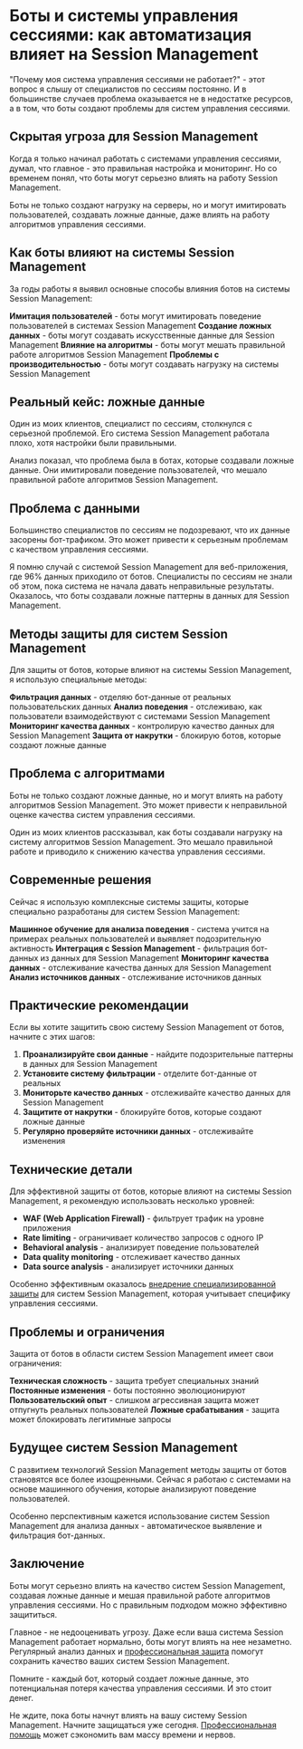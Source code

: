 # Боты и системы управления сессиями: как автоматизация влияет на Session Management

"Почему моя система управления сессиями не работает?" - этот вопрос я слышу от специалистов по сессиям постоянно. И в большинстве случаев проблема оказывается не в недостатке ресурсов, а в том, что боты создают проблемы для систем управления сессиями.

## Скрытая угроза для Session Management

Когда я только начинал работать с системами управления сессиями, думал, что главное - это правильная настройка и мониторинг. Но со временем понял, что боты могут серьезно влиять на работу Session Management.

Боты не только создают нагрузку на серверы, но и могут имитировать пользователей, создавать ложные данные, даже влиять на работу алгоритмов управления сессиями.

## Как боты влияют на системы Session Management

За годы работы я выявил основные способы влияния ботов на системы Session Management:

**Имитация пользователей** - боты могут имитировать поведение пользователей в системах Session Management
**Создание ложных данных** - боты могут создавать искусственные данные для Session Management
**Влияние на алгоритмы** - боты могут мешать правильной работе алгоритмов Session Management
**Проблемы с производительностью** - боты могут создавать нагрузку на системы Session Management

## Реальный кейс: ложные данные

Один из моих клиентов, специалист по сессиям, столкнулся с серьезной проблемой. Его система Session Management работала плохо, хотя настройки были правильными.

Анализ показал, что проблема была в ботах, которые создавали ложные данные. Они имитировали поведение пользователей, что мешало правильной работе алгоритмов Session Management.

## Проблема с данными

Большинство специалистов по сессиям не подозревают, что их данные засорены бот-трафиком. Это может привести к серьезным проблемам с качеством управления сессиями.

Я помню случай с системой Session Management для веб-приложения, где 96% данных приходило от ботов. Специалисты по сессиям не знали об этом, пока система не начала давать неправильные результаты. Оказалось, что боты создавали ложные паттерны в данных для Session Management.

## Методы защиты для систем Session Management

Для защиты от ботов, которые влияют на системы Session Management, я использую специальные методы:

**Фильтрация данных** - отделяю бот-данные от реальных пользовательских данных
**Анализ поведения** - отслеживаю, как пользователи взаимодействуют с системами Session Management
**Мониторинг качества данных** - контролирую качество данных для Session Management
**Защита от накрутки** - блокирую ботов, которые создают ложные данные

## Проблема с алгоритмами

Боты не только создают ложные данные, но и могут влиять на работу алгоритмов Session Management. Это может привести к неправильной оценке качества систем управления сессиями.

Один из моих клиентов рассказывал, как боты создавали нагрузку на систему алгоритмов Session Management. Это мешало правильной работе и приводило к снижению качества управления сессиями.

## Современные решения

Сейчас я использую комплексные системы защиты, которые специально разработаны для систем Session Management:

**Машинное обучение для анализа поведения** - система учится на примерах реальных пользователей и выявляет подозрительную активность
**Интеграция с Session Management** - фильтрация бот-данных из данных для Session Management
**Мониторинг качества данных** - отслеживание качества данных для Session Management
**Анализ источников данных** - отслеживание источников данных

## Практические рекомендации

Если вы хотите защитить свою систему Session Management от ботов, начните с этих шагов:

1. **Проанализируйте свои данные** - найдите подозрительные паттерны в данных для Session Management
2. **Установите систему фильтрации** - отделите бот-данные от реальных
3. **Мониторьте качество данных** - отслеживайте качество данных для Session Management
4. **Защитите от накрутки** - блокируйте ботов, которые создают ложные данные
5. **Регулярно проверяйте источники данных** - отслеживайте изменения

## Технические детали

Для эффективной защиты от ботов, которые влияют на системы Session Management, я рекомендую использовать несколько уровней:

- **WAF (Web Application Firewall)** - фильтрует трафик на уровне приложения
- **Rate limiting** - ограничивает количество запросов с одного IP
- **Behavioral analysis** - анализирует поведение пользователей
- **Data quality monitoring** - отслеживает качество данных
- **Data source analysis** - анализирует источники данных

Особенно эффективным оказалось [внедрение специализированной защиты](https://progaem.com/ustanovka-antibота-usluga-po-zashhite-ot-botов-vashih-sajtов-na-различных-cms-системах.html) для систем Session Management, которая учитывает специфику управления сессиями.

## Проблемы и ограничения

Защита от ботов в области систем Session Management имеет свои ограничения:

**Техническая сложность** - защита требует специальных знаний
**Постоянные изменения** - боты постоянно эволюционируют
**Пользовательский опыт** - слишком агрессивная защита может отпугнуть реальных пользователей
**Ложные срабатывания** - защита может блокировать легитимные запросы

## Будущее систем Session Management

С развитием технологий Session Management методы защиты от ботов становятся все более изощренными. Сейчас я работаю с системами на основе машинного обучения, которые анализируют поведение пользователей.

Особенно перспективным кажется использование систем Session Management для анализа данных - автоматическое выявление и фильтрация бот-данных.

## Заключение

Боты могут серьезно влиять на качество систем Session Management, создавая ложные данные и мешая правильной работе алгоритмов управления сессиями. Но с правильным подходом можно эффективно защититься.

Главное - не недооценивать угрозу. Даже если ваша система Session Management работает нормально, боты могут влиять на нее незаметно. Регулярный анализ данных и [профессиональная защита](https://progaem.com/ustanovka-antibота-usluga-po-zashhite-ot-botов-vashih-sajtов-na-различных-cms-системах.html) помогут сохранить качество ваших систем Session Management.

Помните - каждый бот, который создает ложные данные, это потенциальная потеря качества управления сессиями. И это стоит денег.

Не ждите, пока боты начнут влиять на вашу систему Session Management. Начните защищаться уже сегодня. [Профессиональная помощь](https://progaem.com/ustanovka-antibота-usluga-po-zashhite-ot-botов-vashih-sajtов-na-различных-cms-системах.html) может сэкономить вам массу времени и нервов.
